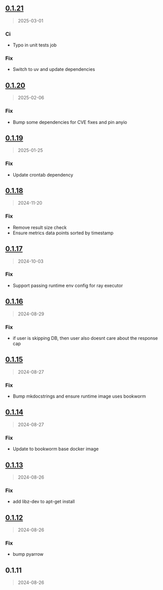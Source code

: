 
<a name="0.1.21"></a>
## [0.1.21](https://gitlab.com/emergentmethods/flowdapt/compare/0.1.20...0.1.21)

> 2025-03-01

### Ci

* Typo in unit tests job

### Fix

* Switch to uv and update dependencies


<a name="0.1.20"></a>
## [0.1.20](https://gitlab.com/emergentmethods/flowdapt/compare/0.1.19...0.1.20)

> 2025-02-06

### Fix

* Bump some dependencies for CVE fixes and pin anyio


<a name="0.1.19"></a>
## [0.1.19](https://gitlab.com/emergentmethods/flowdapt/compare/0.1.18...0.1.19)

> 2025-01-25

### Fix

* Update crontab dependency


<a name="0.1.18"></a>
## [0.1.18](https://gitlab.com/emergentmethods/flowdapt/compare/0.1.17...0.1.18)

> 2024-11-20

### Fix

* Remove result size check
* Ensure metrics data points sorted by timestamp


<a name="0.1.17"></a>
## [0.1.17](https://gitlab.com/emergentmethods/flowdapt/compare/0.1.16...0.1.17)

> 2024-10-03

### Fix

* Support passing runtime env config for ray executor


<a name="0.1.16"></a>
## [0.1.16](https://gitlab.com/emergentmethods/flowdapt/compare/0.1.15...0.1.16)

> 2024-08-29

### Fix

* if user is skipping DB, then user also doesnt care about the response cap


<a name="0.1.15"></a>
## [0.1.15](https://gitlab.com/emergentmethods/flowdapt/compare/0.1.14...0.1.15)

> 2024-08-27

### Fix

* Bump mkdocstrings and ensure runtime image uses bookworm


<a name="0.1.14"></a>
## [0.1.14](https://gitlab.com/emergentmethods/flowdapt/compare/0.1.13...0.1.14)

> 2024-08-27

### Fix

* Update to bookworm base docker image


<a name="0.1.13"></a>
## [0.1.13](https://gitlab.com/emergentmethods/flowdapt/compare/0.1.12...0.1.13)

> 2024-08-26

### Fix

* add libz-dev to apt-get install


<a name="0.1.12"></a>
## [0.1.12](https://gitlab.com/emergentmethods/flowdapt/compare/0.1.11...0.1.12)

> 2024-08-26

### Fix

* bump pyarrow


<a name="0.1.11"></a>
## 0.1.11

> 2024-08-26

